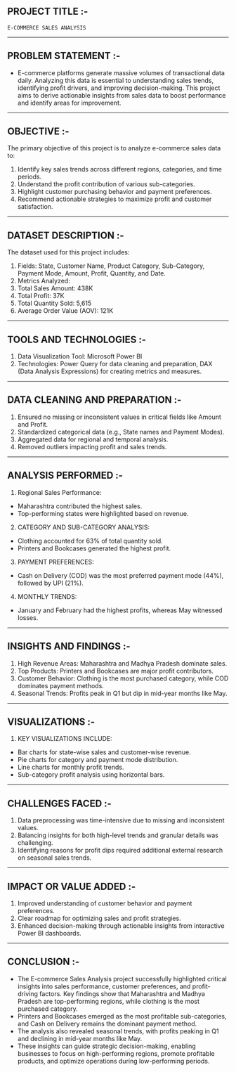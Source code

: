 ## PROJECT TITLE :-
    E-COMMERCE SALES ANALYSIS    
----------------------------------------------------------------------------------------------------

## PROBLEM STATEMENT :-

- E-commerce platforms generate massive volumes of transactional data daily. Analyzing this data is essential to understanding sales trends, identifying profit drivers,        and    improving decision-making. This project aims to derive actionable insights from sales data to boost performance and identify areas for improvement.
----------------------------------------------------------------------------------------------------

## OBJECTIVE :-
  
The primary objective of this project is to analyze e-commerce sales data to:
1) Identify key sales trends across different regions, categories, and time periods.
2) Understand the profit contribution of various sub-categories.
3) Highlight customer purchasing behavior and payment preferences.
4) Recommend actionable strategies to maximize profit and customer satisfaction.
------------------------------------------------------------------------------------------------------

## DATASET DESCRIPTION :-
The dataset used for this project includes:
  1) Fields: State, Customer Name, Product Category, Sub-Category, Payment Mode, Amount, Profit, Quantity, and Date.
  2) Metrics Analyzed:
  3) Total Sales Amount: 438K
  4) Total Profit: 37K
  5) Total Quantity Sold: 5,615
  6) Average Order Value (AOV): 121K
--------------------------------------------------------------------------------------------------------  

## TOOLS AND TECHNOLOGIES :-
  1) Data Visualization Tool: Microsoft Power BI
  2) Technologies: Power Query for data cleaning and preparation, DAX (Data Analysis Expressions) for creating metrics and measures.
---------------------------------------------------------------------------------------------------------

## DATA CLEANING AND PREPARATION :-
  1) Ensured no missing or inconsistent values in critical fields like Amount and Profit.
  2) Standardized categorical data (e.g., State names and Payment Modes).
  3) Aggregated data for regional and temporal analysis.
  4) Removed outliers impacting profit and sales trends.
----------------------------------------------------------------------------------------------------------

## ANALYSIS PERFORMED :-
 
1) Regional Sales Performance:
- Maharashtra contributed the highest sales.
- Top-performing states were highlighted based on revenue.


2) CATEGORY AND SUB-CATEGORY ANALYSIS:
- Clothing accounted for 63% of total quantity sold.
- Printers and Bookcases generated the highest profit.


3) PAYMENT PREFERENCES:
- Cash on Delivery (COD) was the most preferred payment mode (44%), followed by UPI (21%).


4) MONTHLY TRENDS:
- January and February had the highest profits, whereas May witnessed losses.
-------------------------------------------------------------------------------------------------------------
   
## INSIGHTS AND FINDINGS :-
  1) High Revenue Areas: Maharashtra and Madhya Pradesh dominate sales.
  2) Top Products: Printers and Bookcases are major profit contributors.
  3) Customer Behavior: Clothing is the most purchased category, while COD dominates payment methods.
  4) Seasonal Trends: Profits peak in Q1 but dip in mid-year months like May.
-------------------------------------------------------------------------------------------------------------

## VISUALIZATIONS :-
  
1) KEY VISUALIZATIONS INCLUDE:
- Bar charts for state-wise sales and customer-wise revenue.
- Pie charts for category and payment mode distribution.
- Line charts for monthly profit trends.
- Sub-category profit analysis using horizontal bars.
--------------------------------------------------------------------------------------------------------------
   
## CHALLENGES FACED :-
  1) Data preprocessing was time-intensive due to missing and inconsistent values.
  2) Balancing insights for both high-level trends and granular details was challenging.
  3) Identifying reasons for profit dips required additional external research on seasonal sales trends.
---------------------------------------------------------------------------------------------------------------
   
## IMPACT OR VALUE ADDED :-
  1) Improved understanding of customer behavior and payment preferences.
  2) Clear roadmap for optimizing sales and profit strategies.
  3) Enhanced decision-making through actionable insights from interactive Power BI dashboards.
---------------------------------------------------------------------------------------------------------------

## CONCLUSION :-
- The E-commerce Sales Analysis project successfully highlighted critical insights into sales performance, customer preferences, and profit-driving factors. Key findings 
  show that Maharashtra and Madhya Pradesh are top-performing regions, while clothing is the most purchased category.
- Printers and Bookcases emerged as the most profitable sub-categories, and Cash on Delivery remains the dominant payment method.
- The analysis also revealed seasonal trends, with profits peaking in Q1 and declining in mid-year months like May.
- These insights can guide strategic decision-making, enabling businesses to focus on high-performing regions, promote profitable products, and optimize operations during 
  low-performing periods.

